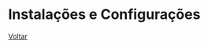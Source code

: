 # Instalações e Configurações



[Voltar](https://github.com/andresilveiraleite/java_webdriver_novos_conceitos/blob/master/docs/a-introducao/001_introducao.md)  


